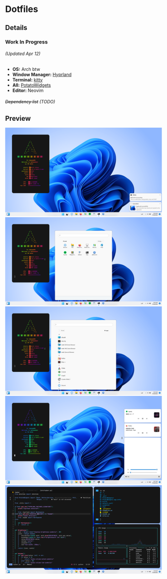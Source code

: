 # Dotfiles

## Details

### Work In Progress

###### (Updated Apr 12)

- **OS:** Arch btw
- **Window Manager:** [Hyprland](https://github.com/hyprwm/Hyprland)
- **Terminal:** [kitty](https://github.com/kovidgoyal/kitty)
- **All:** [PotatoWidgets](https://github.com/T0kyoB0y/PotatoWidgets)
- **Editor:** Neovim

###### ~~Dependency list~~ (TODO)

## Preview

![desktop1](./img/desktop1.png)  
![desktop2](./img/desktop2.png)  
![desktop3](./img/desktop3.png)  
![desktop4](./img/desktop4.png)
![desktop4](./img/desktop5.png)
